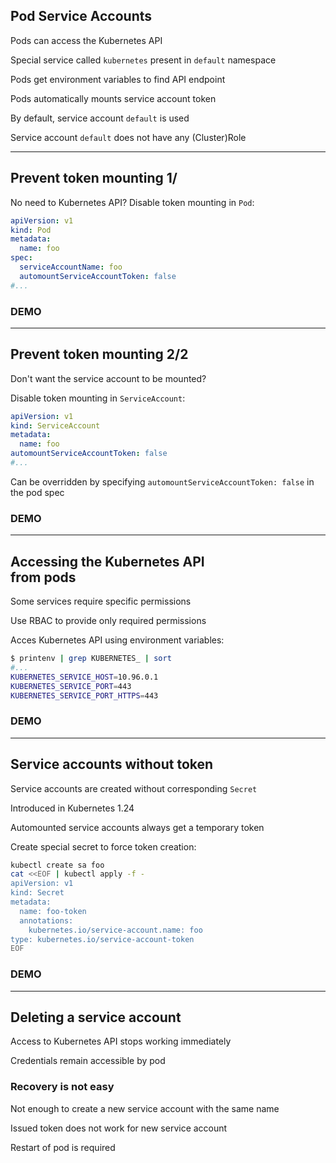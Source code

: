 ## Pod Service Accounts

Pods can access the Kubernetes API

Special service called `kubernetes` present in `default` namespace

Pods get environment variables to find API endpoint

Pods automatically mounts service account token

By default, service account `default` is used

Service account `default` does not have any (Cluster)Role

---

## Prevent token mounting 1/

No need to Kubernetes API? Disable token mounting in `Pod`:

```yaml [2,7]
apiVersion: v1
kind: Pod
metadata:
  name: foo
spec:
  serviceAccountName: foo
  automountServiceAccountToken: false
#...
```

### DEMO [<i class="fa fa-comment-code"></i>](https://github.com/nicholasdille/container-slides/blob/master/120_kubernetes/rbac/service_account.demo "service_account.demo")

---

## Prevent token mounting 2/2

Don't want the service account to be mounted?

Disable token mounting in `ServiceAccount`:

```yaml [2,5]
apiVersion: v1
kind: ServiceAccount
metadata:
  name: foo
automountServiceAccountToken: false
#...
```

Can be overridden by specifying `automountServiceAccountToken: false` in the pod spec

### DEMO [<i class="fa fa-comment-code"></i>](https://github.com/nicholasdille/container-slides/blob/master/120_kubernetes/rbac/service_account.demo "service_account.demo")

---

## Accessing the Kubernetes API<br/>from pods

Some services require specific permissions

Use RBAC to provide only required permissions

Acces Kubernetes API using environment variables:

```bash
$ printenv | grep KUBERNETES_ | sort
#...
KUBERNETES_SERVICE_HOST=10.96.0.1
KUBERNETES_SERVICE_PORT=443
KUBERNETES_SERVICE_PORT_HTTPS=443
```

### DEMO [<i class="fa fa-comment-code"></i>](https://github.com/nicholasdille/container-slides/blob/master/120_kubernetes/rbac/service_account.demo "service_account.demo")

---

## Service accounts without token

Service accounts are created without corresponding `Secret` [](https://kubernetes.io/docs/concepts/configuration/secret/#service-account-token-secrets)

Introduced in Kubernetes 1.24

Automounted service accounts always get a temporary token

Create special secret to force token creation:

```bash [2,7-9]
kubectl create sa foo
cat <<EOF | kubectl apply -f -
apiVersion: v1
kind: Secret
metadata:
  name: foo-token
  annotations:
    kubernetes.io/service-account.name: foo
type: kubernetes.io/service-account-token
EOF
```

### DEMO [<i class="fa fa-comment-code"></i>](https://github.com/nicholasdille/container-slides/blob/master/120_kubernetes/rbac/service_account.demo "service_account.demo")

---

## Deleting a service account

Access to Kubernetes API stops working immediately

Credentials remain accessible by pod

### Recovery is not easy

Not enough to create a new service account with the same name

Issued token does not work for new service account

Restart of pod is required